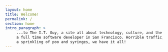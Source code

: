 ```yaml
---
layout: home
title: Welcome!
permalink: /
section: home
intro_paragraph: >
     ...to The I.T. Guy, a site all about technology, culture, and the insanity of being 
     a full time software developer in San Francisco. Horrible traffic, $3k/mo studio apartments,
     a sprinkling of poo and syringes, we have it all!
---
```

